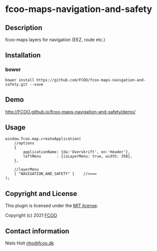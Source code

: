 # fcoo-maps-navigation-and-safety
>


## Description
fcoo-maps layers for navigation (EEZ, route etc.)

## Installation
### bower
`bower install https://github.com/FCOO/fcoo-maps-navigation-and-safety.git --save`

## Demo
http://FCOO.github.io/fcoo-maps-navigation-and-safety/demo/

## Usage

    window.fcoo.map.createApplication(
        //options
        {
            applicationName: {da:'Overskrift', en:'Header'},
            leftMenu       : {isLayerMenu: true, width: 350},
        },

        //layerMenu
        [ "NAVIGATION_AND_SAFETY" ]    //<===
    );


<!-- ### options
| Id | Type | Default | Description |
| :--: | :--: | :-----: | --- |
| options1 | boolean | true | If <code>true</code> the ... |
| options2 | string | null | Contain the ... |


### Methods

    .methods1( arg1, arg2,...): Do something
    .methods2( arg1, arg2,...): Do something else

 -->

## Copyright and License
This plugin is licensed under the [MIT license](https://github.com/FCOO/fcoo-maps-navigation-and-safety/LICENSE).

Copyright (c) 2021 [FCOO](https://github.com/FCOO)

## Contact information

Niels Holt nho@fcoo.dk

